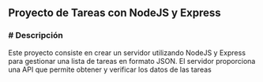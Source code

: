## Proyecto de Tareas con NodeJS y Express

### # Descripción

Este proyecto consiste en crear un servidor utilizando NodeJS y Express para gestionar una lista de tareas en formato JSON. El servidor proporciona una API que permite obtener y verificar los datos de las tareas
